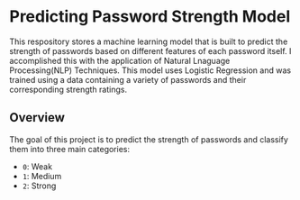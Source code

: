 # Predicting Password Strength Model

This respository stores a machine learning model that is built to predict the strength of passwords based on different features of each password itself. I accomplished this with the application of  Natural Lnaguage Processing(NLP) Techniques. This model uses Logistic Regression and was trained using a data containing a variety of passwords and their corresponding strength ratings.  

## Overview
The goal of this project is to predict the strength of passwords and classify them into three main categories:
- `0`: Weak
- `1`: Medium
- `2`: Strong
